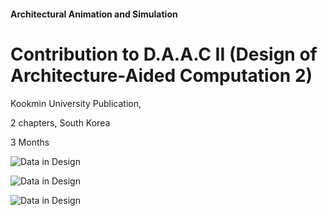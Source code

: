 #### Architectural Animation and Simulation
# Contribution to D.A.A.C II (Design of Architecture-Aided Computation 2)

Kookmin University Publication, 

2 chapters, South Korea

3 Months

![Data in Design](https://namjulee.github.io/njs-lab-public/project/2005_DAAC2/2005_DAAC2_00.jpg)

![Data in Design](https://namjulee.github.io/njs-lab-public/project/2005_DAAC2/2005_DAAC2_02.jpg)

![Data in Design](https://namjulee.github.io/njs-lab-public/project/2005_DAAC2/2005_DAAC2_03.jpg)

